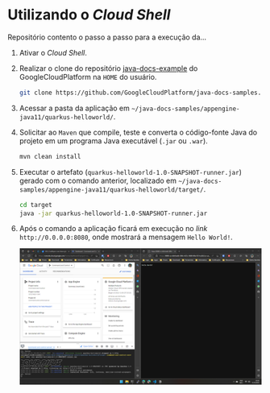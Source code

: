 # Utilizando o _Cloud Shell_

Repositório contento o passo a passo para a execução da...

1. Ativar o _Cloud Shell_.

2. Realizar o clone do repositório [java-docs-example](https://github.com/GoogleCloudPlatform/java-docs-samples) do GoogleCloudPlatform na `HOME` do usuário.

    ```bash
    git clone https://github.com/GoogleCloudPlatform/java-docs-samples.git
    ```

3. Acessar a pasta da aplicação em `~/java-docs-samples/appengine-java11/quarkus-helloworld/`.

4. Solicitar ao `Maven` que compile, teste e converta o código-fonte Java do projeto em um programa Java executável (`.jar` ou `.war`).

    ```bash
    mvn clean install
    ```

5. Executar o artefato (`quarkus-helloworld-1.0-SNAPSHOT-runner.jar`) gerado com o comando anterior, localizado em `~/java-docs-samples/appengine-java11/quarkus-helloworld/target/`.

    ```bash
    cd target
    java -jar quarkus-helloworld-1.0-SNAPSHOT-runner.jar
    ```

6. Após o comando a aplicação ficará em execução no _link_ `http://0.0.0.0:8080`, onde mostrará a mensagem `Hello World!`.

    ![Imagem da Aplicação em Execução](images/gcp-foundations-cloud-shell.png)